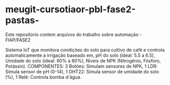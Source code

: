 # meugit-cursotiaor-pbl-fase2-pastas-
Este repositorio contem arquivos do trabalho sobre automação - FIAP/FASE2

 Sistema IoT que monitora condições do solo para cultivo de café e controla automaticamente a irrigação baseado em, pH do solo (ideal: 5.5 a 6.5), Umidade do solo (ideal: 60% a 80%), Níveis de NPK (Nitrogênio, Fósforo, Potássio). COMPONENTES: 3 Botões: Simulam sensores de NPK, 1 LDR: Simula sensor de pH (0-14), 1 DHT22: Simula sensor de umidade do solo (%), 1 Relé: Controla bomba d'água.

